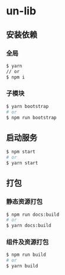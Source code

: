 # un-lib

## 安装依赖

### 全局

```bash
$ yarn
// or
$ npm i
```

### 子模块

```bash
$ yarn bootstrap
# or
$ npm run bootstrap
```

## 启动服务

```bash
$ npm start
# or
$ yarn start
```

## 打包

### 静态资源打包

```bash
$ npm run docs:build
# or
$ yarn docs:build
```

### 组件及资源打包

```bash
$ npm run build
# or
$ yarn build
```

